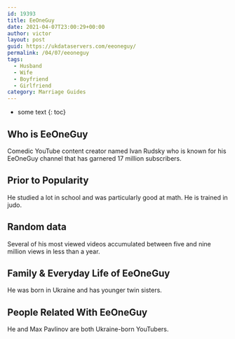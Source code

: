 ```yaml
---
id: 19393
title: EeOneGuy
date: 2021-04-07T23:00:29+00:00
author: victor
layout: post
guid: https://ukdataservers.com/eeoneguy/
permalink: /04/07/eeoneguy
tags:
  - Husband
  - Wife
  - Boyfriend
  - Girlfriend
category: Marriage Guides
---
```


* some text
{: toc}


## Who is EeOneGuy



Comedic YouTube content creator named Ivan Rudsky who is known for his EeOneGuy channel that has garnered 17 million subscribers.

                
                
                
## Prior to Popularity



He studied a lot in school and was particularly good at math. He is trained in judo.

                
                
                
## Random data



Several of his most viewed videos accumulated between five and nine million views in less than a year.

                
                
                
## Family & Everyday Life of EeOneGuy



He was born in Ukraine and has younger twin sisters.

                
                
                
## People Related With EeOneGuy



He and Max Pavlinov are both Ukraine-born YouTubers.

                
              
            
          
          
          